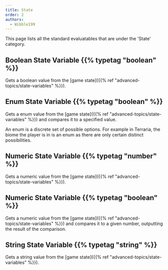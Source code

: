 ```yaml
---
title: State
order: 2
authors:
  - Wibble199
---
```


This page lists all the standard evaluatables that are under the 'State' category.

## Boolean State Variable {{% typetag "boolean" %}}

Gets a boolean value from the [game state]({{% ref "advanced-topics/state-variables" %}}).

## Enum State Variable {{% typetag "boolean" %}}

Gets a enum value from the [game state]({{% ref "advanced-topics/state-variables" %}}) and compares it to a specified value.

An enum is a discrete set of possible options. For example in Terraria, the biome the player is in is an enum as there are only certain distinct possibilities.

## Numeric State Variable {{% typetag "number" %}}

Gets a numeric value from the [game state]({{% ref "advanced-topics/state-variables" %}}).

## Numeric State Variable {{% typetag "boolean" %}}

Gets a numeric value from the [game state]({{% ref "advanced-topics/state-variables" %}}) and compares it to a given number, outputting the result of the comparison.

## String State Variable {{% typetag "string" %}}

Gets a string value from the [game state]({{% ref "advanced-topics/state-variables" %}}).